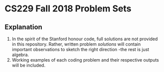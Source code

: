 # CS229 Fall 2018 Problem Sets


## Explanation

1. In the spirit of the Stanford honour code, full solutions are not provided in
   this repository. Rather, written problem *solutions* will contain important
   observations to sketch the right direction -the rest is just algebra.
2. Working examples of each coding problem and their respective outputs will be included.
